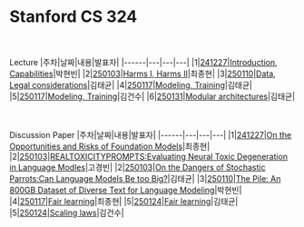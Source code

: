 Stanford CS 324
============================
<br><br>
Lecture
|주차|날짜|내용|발표자|
|------|---|---|---|
|1|[241227](https://github.com/ssu-humane/Study/blob/main/25%EB%85%84%20%EB%8F%99%EA%B3%84%20%EC%96%B8%EC%96%B4%EB%AA%A8%EB%8D%B8%20%EC%9E%85%EB%AC%B8/Lecture/20241227_CS%20324%20chapter1%2C2_%EB%B0%95%ED%98%84%EB%B9%88.pptx.pdf)|[Introduction, Capabilities](https://stanford-cs324.github.io/winter2022/lectures/introduction/)|박현빈|
|2|[250103](https://github.com/ssu-humane/Study/blob/main/25%EB%85%84%20%EB%8F%99%EA%B3%84%20%EC%96%B8%EC%96%B4%EB%AA%A8%EB%8D%B8%20%EC%9E%85%EB%AC%B8/Lecture/20250103_CS324%20Chapter%203%2C%204_%EC%B5%9C%EC%A2%85%ED%98%84.pptx.pdf)|[Harms I, Harms II](https://stanford-cs324.github.io/winter2022/lectures/harms-1/)|최종현|
|3|[250110](https://github.com/ssu-humane/Study/blob/main/25%EB%85%84%20%EB%8F%99%EA%B3%84%20%EC%96%B8%EC%96%B4%EB%AA%A8%EB%8D%B8%20%EC%9E%85%EB%AC%B8/Lecture/20250110_CS324_Data%2C%20Legal%20Considerations_%EA%B9%80%ED%83%9C%EA%B7%A0.pdf)|[Data, Legal considerations](https://stanford-cs324.github.io/winter2022/lectures/data/)|김태균|
|4|[250117](https://github.com/ssu-humane/Study/blob/main/25%EB%85%84%20%EB%8F%99%EA%B3%84%20%EC%96%B8%EC%96%B4%EB%AA%A8%EB%8D%B8%20%EC%9E%85%EB%AC%B8/Lecture/20250117_CS324_Modeling_Training_%EA%B9%80%EA%B1%B4%EC%88%98.pdf)|[Modeling, Training](https://stanford-cs324.github.io/winter2022/lectures/modeling/)|김태균|
|5|[250117](https://github.com/ssu-humane/Study/blob/main/25%EB%85%84%20%EB%8F%99%EA%B3%84%20%EC%96%B8%EC%96%B4%EB%AA%A8%EB%8D%B8%20%EC%9E%85%EB%AC%B8/Lecture/20250117_CS324_Modeling_Training_%EA%B9%80%EA%B1%B4%EC%88%98.pdf)|[Modeling, Training](https://stanford-cs324.github.io/winter2022/lectures/modeling/)|김건수|
|6|[250131](https://github.com/ssu-humane/Study/blob/main/25%EB%85%84%20%EB%8F%99%EA%B3%84%20%EC%96%B8%EC%96%B4%EB%AA%A8%EB%8D%B8%20%EC%9E%85%EB%AC%B8/Lecture/20250131_CS324_Modular%20architectures_%EA%B9%80%ED%83%9C%EA%B7%A0.pdf)|[Modular architectures](https://stanford-cs324.github.io/winter2022/lectures/selective-architectures/)|김태균|
<br>

<br><br>
Discussion Paper
|주차|날짜|내용|발표자|
|------|---|---|---|
|1|[241227](https://github.com/ssu-humane/Study/blob/main/25%EB%85%84%20%EB%8F%99%EA%B3%84%20%EC%96%B8%EC%96%B4%EB%AA%A8%EB%8D%B8%20%EC%9E%85%EB%AC%B8/Discussion%20paper/20241227%20On%20the%20Opportunities%20and%20Risks%20of%20Foundation%20Models_%EC%B5%9C%EC%A2%85%ED%98%84.pdf)|[On the Opportunities and Risks of Foundation Models](https://arxiv.org/pdf/2108.07258)|최종현|
|2|[250103](https://github.com/ssu-humane/Study/blob/main/25%EB%85%84%20%EB%8F%99%EA%B3%84%20%EC%96%B8%EC%96%B4%EB%AA%A8%EB%8D%B8%20%EC%9E%85%EB%AC%B8/Discussion%20paper/20250103_REALTOXICITYPROMPTS_Evaluating%20Neural%20Toxic%20Degeneration%20in%20Language%20Models_%EA%B3%A0%EA%B2%BD%EB%B9%88.pptx.pdf)|[REALTOXICITYPROMPTS:Evaluating Neural Toxic Degeneration in Language Modles](https://arxiv.org/pdf/2009.11462)|고경빈|
|2|[250103](https://github.com/ssu-humane/Study/blob/main/25%EB%85%84%20%EB%8F%99%EA%B3%84%20%EC%96%B8%EC%96%B4%EB%AA%A8%EB%8D%B8%20%EC%9E%85%EB%AC%B8/Discussion%20paper/20250103%20On%20the%20Dangers%20of%20Stochastic%20Parrots%20-%20Can%20Language%20Models%20Be%20Too%20Big_%EA%B9%80%ED%83%9C%EA%B7%A0.pdf)|[On the Dangers of Stochastic Parrots:Can Language Models Be too Big?](https://dl.acm.org/doi/pdf/10.1145/3442188.3445922)|김태균|
|3|[250110](https://github.com/ssu-humane/Study/blob/main/25%EB%85%84%20%EB%8F%99%EA%B3%84%20%EC%96%B8%EC%96%B4%EB%AA%A8%EB%8D%B8%20%EC%9E%85%EB%AC%B8/Discussion%20paper/20250110_CS324_The%20Pile%20An%20800GB%20Dataset%20of%20Diverse%20Text%20for%20Language%20Modeling_%EB%B0%95%ED%98%84%EB%B9%88.pdf)|[The Pile: An 800GB Dataset of Diverse Text for Language Modeling](https://arxiv.org/pdf/2101.00027)|박현빈|
|4|[250117](https://github.com/ssu-humane/Study/blob/main/25%EB%85%84%20%EB%8F%99%EA%B3%84%20%EC%96%B8%EC%96%B4%EB%AA%A8%EB%8D%B8%20%EC%9E%85%EB%AC%B8/Discussion%20paper/20250110_Fair%20Learning_%EC%B5%9C%EC%A2%85%ED%98%84.pdf)|[Fair learning](https://texaslawreview.org/fair-learning/)|최종현|
|5|[250124](https://github.com/ssu-humane/Study/blob/main/25%EB%85%84%20%EB%8F%99%EA%B3%84%20%EC%96%B8%EC%96%B4%EB%AA%A8%EB%8D%B8%20%EC%9E%85%EB%AC%B8/Discussion%20paper/250124_DeepSpeed_Extreme-scale%20model%20training%20for%20everyone_%EA%B9%80%ED%83%9C%EA%B7%A0.pdf)|[Fair learning](https://www.microsoft.com/en-us/research/blog/deepspeed-extreme-scale-model-training-for-everyone/)|김태균|
|5|[250124](https://github.com/ssu-humane/Study/blob/main/25%EB%85%84%20%EB%8F%99%EA%B3%84%20%EC%96%B8%EC%96%B4%EB%AA%A8%EB%8D%B8%20%EC%9E%85%EB%AC%B8/Discussion%20paper/20250124_Scaling_Laws_for_Neural_Language_model_%EA%B9%80%EA%B1%B4%EC%88%98.pdf)|[Scaling laws](https://arxiv.org/pdf/2001.08361)|김건수|
<br>

